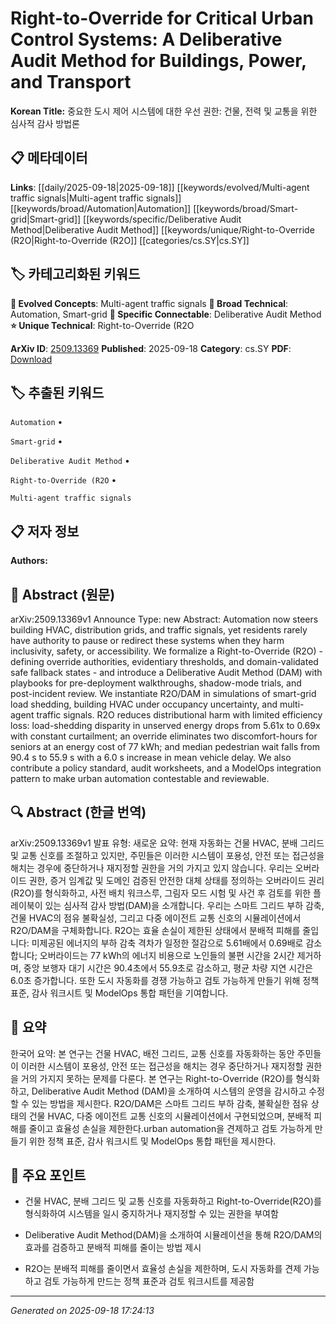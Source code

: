 
# Right-to-Override for Critical Urban Control Systems: A Deliberative Audit Method for Buildings, Power, and Transport

**Korean Title:** 중요한 도시 제어 시스템에 대한 우선 권한: 건물, 전력 및 교통을 위한 심사적 감사 방법론

## 📋 메타데이터

**Links**: [[daily/2025-09-18|2025-09-18]] [[keywords/evolved/Multi-agent traffic signals|Multi-agent traffic signals]] [[keywords/broad/Automation|Automation]] [[keywords/broad/Smart-grid|Smart-grid]] [[keywords/specific/Deliberative Audit Method|Deliberative Audit Method]] [[keywords/unique/Right-to-Override (R2O|Right-to-Override (R2O]] [[categories/cs.SY|cs.SY]]

## 🏷️ 카테고리화된 키워드
**🚀 Evolved Concepts**: Multi-agent traffic signals
**🔬 Broad Technical**: Automation, Smart-grid
**🔗 Specific Connectable**: Deliberative Audit Method
**⭐ Unique Technical**: Right-to-Override (R2O

**ArXiv ID**: [2509.13369](https://arxiv.org/abs/2509.13369)
**Published**: 2025-09-18
**Category**: cs.SY
**PDF**: [Download](https://arxiv.org/pdf/2509.13369.pdf)


## 🏷️ 추출된 키워드



`Automation` • 

`Smart-grid` • 

`Deliberative Audit Method` • 

`Right-to-Override (R2O` • 

`Multi-agent traffic signals`



## 📋 저자 정보

**Authors:** 

## 📄 Abstract (원문)

arXiv:2509.13369v1 Announce Type: new 
Abstract: Automation now steers building HVAC, distribution grids, and traffic signals, yet residents rarely have authority to pause or redirect these systems when they harm inclusivity, safety, or accessibility. We formalize a Right-to-Override (R2O) - defining override authorities, evidentiary thresholds, and domain-validated safe fallback states - and introduce a Deliberative Audit Method (DAM) with playbooks for pre-deployment walkthroughs, shadow-mode trials, and post-incident review. We instantiate R2O/DAM in simulations of smart-grid load shedding, building HVAC under occupancy uncertainty, and multi-agent traffic signals. R2O reduces distributional harm with limited efficiency loss: load-shedding disparity in unserved energy drops from 5.61x to 0.69x with constant curtailment; an override eliminates two discomfort-hours for seniors at an energy cost of 77 kWh; and median pedestrian wait falls from 90.4 s to 55.9 s with a 6.0 s increase in mean vehicle delay. We also contribute a policy standard, audit worksheets, and a ModelOps integration pattern to make urban automation contestable and reviewable.

## 🔍 Abstract (한글 번역)

arXiv:2509.13369v1 발표 유형: 새로운
요약: 현재 자동화는 건물 HVAC, 분배 그리드 및 교통 신호를 조절하고 있지만, 주민들은 이러한 시스템이 포용성, 안전 또는 접근성을 해치는 경우에 중단하거나 재지정할 권한을 거의 가지고 있지 않습니다. 우리는 오버라이드 권한, 증거 임계값 및 도메인 검증된 안전한 대체 상태를 정의하는 오버라이드 권리(R2O)를 형식화하고, 사전 배치 워크스루, 그림자 모드 시험 및 사건 후 검토를 위한 플레이북이 있는 심사적 감사 방법(DAM)을 소개합니다. 우리는 스마트 그리드 부하 감축, 건물 HVAC의 점유 불확실성, 그리고 다중 에이전트 교통 신호의 시뮬레이션에서 R2O/DAM을 구체화합니다. R2O는 효율 손실이 제한된 상태에서 분배적 피해를 줄입니다: 미제공된 에너지의 부하 감축 격차가 일정한 절감으로 5.61배에서 0.69배로 감소합니다; 오버라이드는 77 kWh의 에너지 비용으로 노인들의 불편 시간을 2시간 제거하며, 중앙 보행자 대기 시간은 90.4초에서 55.9초로 감소하고, 평균 차량 지연 시간은 6.0초 증가합니다. 또한 도시 자동화를 경쟁 가능하고 검토 가능하게 만들기 위해 정책 표준, 감사 워크시트 및 ModelOps 통합 패턴을 기여합니다.

## 📝 요약

한국어 요약:
본 연구는 건물 HVAC, 배전 그리드, 교통 신호를 자동화하는 동안 주민들이 이러한 시스템이 포용성, 안전 또는 접근성을 해치는 경우 중단하거나 재지정할 권한을 거의 가지지 못하는 문제를 다룬다. 본 연구는 Right-to-Override (R2O)를 형식화하고, Deliberative Audit Method (DAM)을 소개하여 시스템의 운영을 감시하고 수정할 수 있는 방법을 제시한다. R2O/DAM은 스마트 그리드 부하 감축, 불확실한 점유 상태의 건물 HVAC, 다중 에이전트 교통 신호의 시뮬레이션에서 구현되었으며, 분배적 피해를 줄이고 효율성 손실을 제한한다.urban automation을 견제하고 검토 가능하게 만들기 위한 정책 표준, 감사 워크시트 및 ModelOps 통합 패턴을 제시한다.

## 🎯 주요 포인트


- 건물 HVAC, 분배 그리드 및 교통 신호를 자동화하고 Right-to-Override(R2O)를 형식화하여 시스템을 일시 중지하거나 재지정할 수 있는 권한을 부여함

- Deliberative Audit Method(DAM)을 소개하여 시뮬레이션을 통해 R2O/DAM의 효과를 검증하고 분배적 피해를 줄이는 방법 제시

- R2O는 분배적 피해를 줄이면서 효율성 손실을 제한하며, 도시 자동화를 견제 가능하고 검토 가능하게 만드는 정책 표준과 검토 워크시트를 제공함


---

*Generated on 2025-09-18 17:24:13*